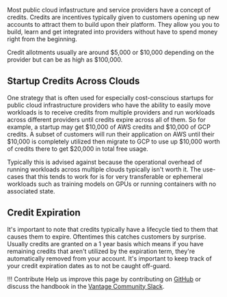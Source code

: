 Most public cloud infastructure and service providers have a concept of credits. Credits are incentives typically given to customers opening up new accounts to attract them to build upon their platform. They allow you you to build, learn and get integrated into providers without have to spend money right from the beginning. 

Credit allotments usually are around $5,000 or $10,000 depending on the provider but can be as high as $100,000.

## Startup Credits Across Clouds

One strategy that is often used for especially cost-conscious startups for public cloud infrastructure providers who have the ability to easily move workloads is to receive credits from multiple providers and run workloads across different providers until credits expire across all of them. So for example, a startup may get $10,000 of AWS credits and $10,000 of GCP credits. A subset of customers will run their application on AWS until their $10,000 is completely utilized then migrate to GCP to use up $10,000 worth of credits there to get $20,000 in total free usage.

Typically this is advised against because the operational overhead of running workloads across multiple clouds typically isn't worth it. The use-cases that this tends to work for is for very transferable or ephemeral workloads such as training models on GPUs or running containers with no associated state. 

## Credit Expiration

It's important to note that credits typically have a lifecycle tied to them that causes them to expire. Oftentimes this catches customers by surprise. Usually credits are granted on a 1 year basis which means if you have remaining credits that aren't utilized by the expiration term, they're automatically removed from your account. It's important to keep track of your credit expiration dates as to not be caught off-guard.


!!! Contribute
    Help us improve this page by contributing on [GitHub](https://github.com/vantage-sh/handbook) or discuss the handbook in the [Vantage Community Slack](https://join.slack.com/t/vantagecommunity/shared_invite/zt-oey52myv-gq4AWRKkX25kjp1UGziPTw).